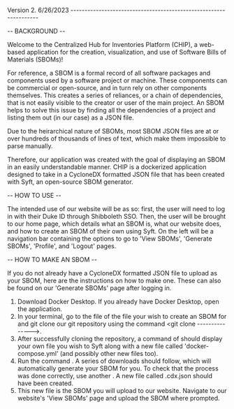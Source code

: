 
Version 2. 6/26/2023 ------------------------------------------------------------------

-- BACKGROUND --

Welcome to the Centralized Hub for Inventories Platform (CHIP), a web-based application
for the creation, visualization, and use of Software Bills of Materials (SBOMs)!

For reference, a SBOM is a formal record of all software packages and components used by
a software project or machine. These components can be commercial or open-source, and in
turn rely on other components themselves. This creates a series of reliances, or a chain
of dependencies, that is not easily visible to the creator or user of the main project.
An SBOM helps to solve this issue by finding all the dependencies of a project and
listing them out (in our case) as a JSON file.

Due to the heirarchical nature of SBOMs, most SBOM JSON files are at or over hundreds
of thousands of lines of text, which make them impossible to parse manually.

Therefore, our application was created with the goal of displaying an SBOM in an easily
understandable manner. CHIP is a dockerized application designed to take in a CycloneDX
formatted JSON file that has been created with Syft, an open-source SBOM generator.


-- HOW TO USE -- 

The intended use of our website will be as so: first, the user will need to log in with 
their Duke ID through Shibboleth SSO. Then, the user will be brought to our home page, 
which details what an SBOM is, what our website does, and how to create an SBOM of their
own using Syft. On the left will be a navigation bar containing the options to go to 
'View SBOMs', 'Generate SBOMs', 'Profile', and 'Logout' pages. 


-- HOW TO MAKE AN SBOM -- 

If you do not already have a CycloneDX formatted JSON file to upload as your SBOM, here 
are the instructions on how to make one. These can also be found on our 'Generate SBOMs'
page after logging in.

1. Download Docker Desktop. If you already have Docker Desktop, open the application.  
2. In your terminal, go to the file of the file your wish to create an SBOM for and git 
clone our git repository using the command <git clone --------------->. 
3. After successfully cloning the repository, a command of <ls> should display your 
own file you wish to Syft along with a new file called 'docker-compose.yml' (and possibly
other new files too). 
4. Run the command <docker-compose up>. A series of downloads should follow, which will 
automatically generate your SBOM for you. To check that the process was done correctly,
use another <ls>. A new file called <filename>.cdx.json should have been created. 
5. This new file is the SBOM you will upload to our website. Navigate to our website's 
'View SBOMs' page and upload the SBOM where prompted. 

